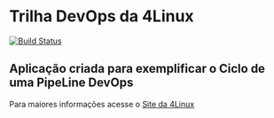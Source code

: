 # Trilha DevOps da 4Linux

<!-- Altere a Flag abaixo com sua URL do Travis -->
[![Build Status](https://travis-ci.com/bssouza/DevOpsLab-HelloWorld.svg?branch=master)](https://travis-ci.com/bssouza/DevOpsLab-HelloWorld)

## Aplicação criada para exemplificar o Ciclo de uma PipeLine DevOps


Para maiores informações acesse o [Site da 4Linux](https://www.4linux.com.br/cursos/devops)
